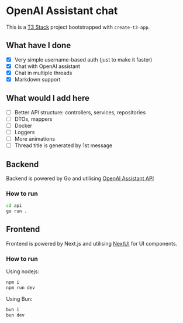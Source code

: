 # OpenAI Assistant chat

This is a [T3 Stack](https://create.t3.gg/) project bootstrapped with `create-t3-app`.

## What have I done

- [x] Very simple username-based auth (just to make it faster)
- [x] Chat with OpenAI assistant
- [x] Chat in multiple threads
- [x] Markdown support

## What would I add here

- [ ] Better API structure: controllers, services, repositories
- [ ] DTOs, mappers
- [ ] Docker
- [ ] Loggers
- [ ] More animations
- [ ] Thread title is generated by 1st message

## Backend

Backend is powered by Go and utilising [OpenAI Assistant API](https://platform.openai.com/docs/assistants/introduction)

### How to run

```bash
cd api
go run .
```

## Frontend

Frontend is powered by Next.js and utilising [NextUI](https://nextui.org) for UI components.

### How to run

Using nodejs:

```bash
npm i
npm run dev
```

Using Bun:

```bash
bun i
bun dev
```
